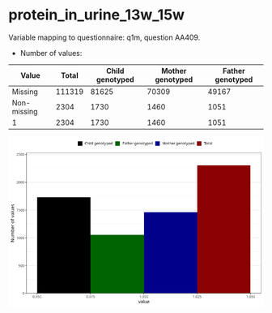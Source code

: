# protein_in_urine_13w_15w
Variable mapping to questionnaire: q1m, question AA409.
- Number of values:

| Value | Total | Child genotyped | Mother genotyped | Father genotyped |
| ----- | ----- | --------------- | ---------------- | ---------------- |
| Missing | 111319 | 81625 | 70309 | 49167 |
| Non-missing | 2304 | 1730 | 1460 | 1051 |
| 1 | 2304 | 1730 | 1460 | 1051 |



![](protein_in_urine_13w_15w_n.png)



